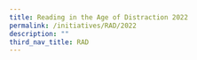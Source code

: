 ```yaml
---
title: Reading in the Age of Distraction 2022
permalink: /initiatives/RAD/2022
description: ""
third_nav_title: RAD
---
```

